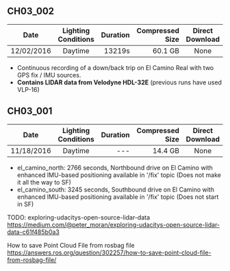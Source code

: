 <!--
 * @Author: Shuai Wang
 * @Github: https://github.com/wsustcid
 * @Version: 1.0.0
 * @Date: 2020-05-17 16:49:25
 * @LastEditTime: 2020-07-19 16:09:06
--> 
## CH03_002

| Date | Lighting Conditions | Duration | Compressed Size | Direct Download | Torrent | MD5 |
| ---- | :------------------:| --------:| ---------------:|:---------------:|:-------:|:---:|
| 12/02/2016 | Daytime | 13219s | 60.1 GB | None | [Torrent](https://github.com/udacity/self-driving-car/blob/master/datasets/CH3/CH03_002.bag.tar.gz.torrent) | bea0acc75410f90d130fc1c57bb9c001 |
* Continuous recording of a down/back trip on El Camino Real with two GPS fix / IMU sources.
* **Contains LIDAR data from Velodyne HDL-32E** (previous runs have used VLP-16)

## CH03_001

| Date | Lighting Conditions | Duration | Compressed Size | Direct Download | Torrent | MD5 |
| ---- | :------------------:| --------:| ---------------:|:---------------:|:-------:|:---:|
| 11/18/2016 | Daytime | --- | 14.4 GB | None | [Torrent](https://github.com/udacity/self-driving-car/blob/master/datasets/CH3/CH3_001.tar.gz.torrent) | df855a44c31c9f235a2f2855a5ed5ed5 |

* el_camino_north: 2766 seconds, Northbound drive on El Camino with enhanced IMU-based positioning available in '/fix' topic (Does not make it all the way to SF)
* el_camino_south: 3245 seconds, Southbound drive on El Camino with enhanced IMU-based positioning available in '/fix' topic (Does not start in SF)


TODO:
exploring-udacitys-open-source-lidar-data https://medium.com/@peter_moran/exploring-udacitys-open-source-lidar-data-c61f485b0a3

How to save Point Cloud File from rosbag file https://answers.ros.org/question/302257/how-to-save-point-cloud-file-from-rosbag-file/